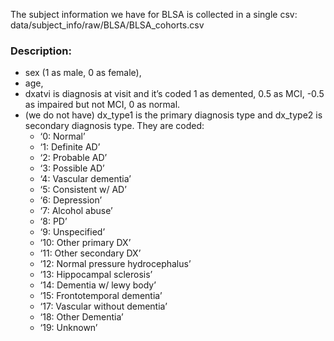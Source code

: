 The subject information we have for BLSA is collected in a single csv: data/subject_info/raw/BLSA/BLSA_cohorts.csv

### Description:

- sex (1 as male, 0 as female), 
- age, 
- dxatvi is diagnosis at visit and it’s coded 1 as demented, 0.5 as MCI, -0.5 as impaired but not MCI, 0 as normal.
- (we do not have) dx_type1 is the primary diagnosis type and dx_type2 is secondary diagnosis type. They are coded:
    - ‘0: Normal’
    - ‘1: Definite AD’
    - ‘2: Probable AD’
    - ‘3: Possible AD’
    - ‘4: Vascular dementia’
    - ‘5: Consistent w/ AD’
    - ‘6: Depression’
    - ‘7: Alcohol abuse’
    - ‘8: PD’
    - ‘9: Unspecified’
    - ‘10: Other primary DX’
    - ‘11: Other secondary DX’
    - ‘12: Normal pressure hydrocephalus’
    - ‘13: Hippocampal sclerosis’
    - ‘14: Dementia w/ lewy body’
    - ‘15: Frontotemporal dementia’
    - ‘17: Vascular without dementia’
    - ‘18: Other Dementia’
    - ‘19: Unknown’